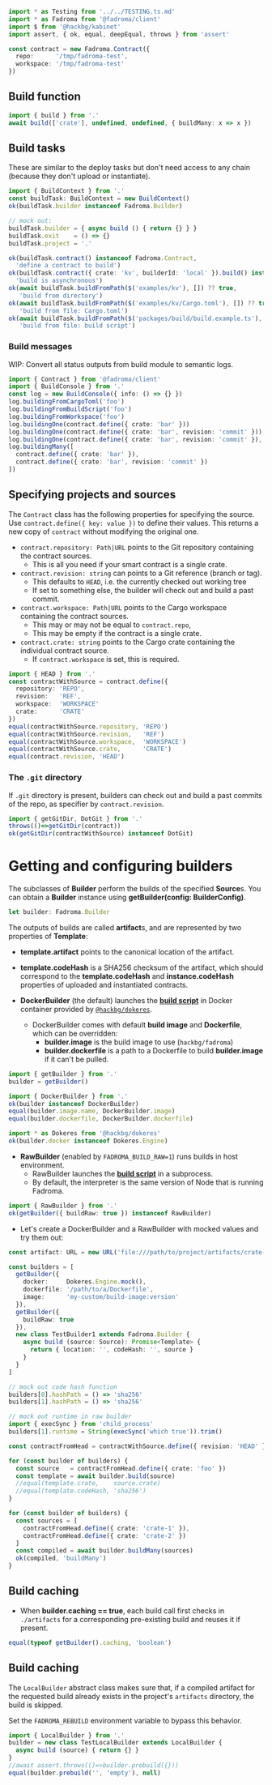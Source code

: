 ```typescript
import * as Testing from '../../TESTING.ts.md'
import * as Fadroma from '@fadroma/client'
import $ from '@hackbg/kabinet'
import assert, { ok, equal, deepEqual, throws } from 'assert'

const contract = new Fadroma.Contract({
  repo:      '/tmp/fadroma-test',
  workspace: '/tmp/fadroma-test'
})
```

## Build function

```typescript
import { build } from '.'
await build(['crate'], undefined, undefined, { buildMany: x => x })
```

## Build tasks

These are similar to the deploy tasks but don't need access to any chain
(because they don't upload or instantiate).

```typescript
import { BuildContext } from '.'
const buildTask: BuildContext = new BuildContext()
ok(buildTask.builder instanceof Fadroma.Builder)

// mock out:
buildTask.builder = { async build () { return {} } }
buildTask.exit    = () => {}
buildTask.project = '.'

ok(buildTask.contract() instanceof Fadroma.Contract,
  'define a contract to build')
ok(buildTask.contract({ crate: 'kv', builderId: 'local' }).build() instanceof Promise,
  'build is asynchronous')
ok(await buildTask.buildFromPath($('examples/kv'), []) ?? true,
   'build from directory')
ok(await buildTask.buildFromPath($('examples/kv/Cargo.toml'), []) ?? true,
   'build from file: Cargo.toml')
ok(await buildTask.buildFromPath($('packages/build/build.example.ts'), ['kv']) ?? true,
   'build from file: build script')
```

### Build messages

WIP: Convert all status outputs from build module to semantic logs.

```typescript
import { Contract } from '@fadroma/client'
import { BuildConsole } from '.'
const log = new BuildConsole({ info: () => {} })
log.buildingFromCargoToml('foo')
log.buildingFromBuildScript('foo')
log.buildingFromWorkspace('foo')
log.buildingOne(contract.define({ crate: 'bar' }))
log.buildingOne(contract.define({ crate: 'bar', revision: 'commit' }))
log.buildingOne(contract.define({ crate: 'bar', revision: 'commit' }), contract)
log.buildingMany([
  contract.define({ crate: 'bar' }),
  contract.define({ crate: 'bar', revision: 'commit' })
])
```

## Specifying projects and sources

The `Contract` class has the following properties for specifying the source.
Use `contract.define({ key: value })` to define their values.
This returns a new copy of `contract` without modifying the original one.

* `contract.repository: Path|URL` points to the Git repository containing the contract sources.
  * This is all you need if your smart contract is a single crate.
* `contract.revision: string` can points to a Git reference (branch or tag).
  * This defaults to `HEAD`, i.e. the currently checked out working tree
  * If set to something else, the builder will check out and build a past commit.
* `contract.workspace: Path|URL` points to the Cargo workspace containing the contract sources.
  * This may or may not be equal to `contract.repo`,
  * This may be empty if the contract is a single crate.
* `contract.crate: string` points to the Cargo crate containing the individual contract source.
  * If `contract.workspace` is set, this is required.

```typescript
import { HEAD } from '.'
const contractWithSource = contract.define({
  repository: 'REPO',
  revision:   'REF',
  workspace:  'WORKSPACE'
  crate:      'CRATE'
})
equal(contractWithSource.repository, 'REPO')
equal(contractWithSource.revision,   'REF')
equal(contractWithSource.workspace,  'WORKSPACE')
equal(contractWithSource.crate,      'CRATE')
equal(contract.revision, 'HEAD')
```

### The `.git` directory

If `.git` directory is present, builders can check out and build a past commits of the repo,
as specifier by `contract.revision`.

```typescript
import { getGitDir, DotGit } from '.'
throws(()=>getGitDir(contract))
ok(getGitDir(contractWithSource) instanceof DotGit)
```

# Getting and configuring builders

The subclasses of **Builder** perform the builds of the specified **Source**s.
You can obtain a **Builder** instance using **getBuilder(config: BuilderConfig)**.

```typescript
let builder: Fadroma.Builder
```

The outputs of builds are called **artifact**s, and are represented by two properties
of **Template**:
  * **template.artifact** points to the canonical location of the artifact.
  * **template.codeHash** is a SHA256 checksum of the artifact, which should correspond
    to the **template.codeHash** and **instance.codeHash** properties of uploaded and
    instantiated contracts.

* **DockerBuilder** (the default) launches the [**build script**](./build.impl.mjs)
  in Docker container provided by [`@hackbg/dokeres`](https://www.npmjs.com/package/@hackbg/dokeres).
  * DockerBuilder comes with default **build image** and **Dockerfile**,
    which can be overridden:
    * **builder.image** is the build image to use (`hackbg/fadroma`)
    * **builder.dockerfile** is a path to a Dockerfile to build **builder.image** if it can't be pulled.

```typescript
import { getBuilder } from '.'
builder = getBuilder()

import { DockerBuilder } from '.'
ok(builder instanceof DockerBuilder)
equal(builder.image.name, DockerBuilder.image)
equal(builder.dockerfile, DockerBuilder.dockerfile)

import * as Dokeres from '@hackbg/dokeres'
ok(builder.docker instanceof Dokeres.Engine)
```

* **RawBuilder** (enabled by `FADROMA_BUILD_RAW=1`) runs builds in host environment.
  * RawBuilder launches the [**build script**](./build.impl.mjs) in a subprocess.
  * By default, the interpreter is the same version of Node that is running Fadroma.

```typescript
import { RawBuilder } from '.'
ok(getBuilder({ buildRaw: true }) instanceof RawBuilder)
```

* Let's create a DockerBuilder and a RawBuilder with mocked values and try them out:

```typescript
const artifact: URL = new URL('file:///path/to/project/artifacts/crate-1@HEAD.wasm')

const builders = [
  getBuilder({
    docker:     Dokeres.Engine.mock(),
    dockerfile: '/path/to/a/Dockerfile',
    image:      'my-custom/build-image:version'
  }),
  getBuilder({
    buildRaw: true
  }),
  new class TestBuilder1 extends Fadroma.Builder {
    async build (source: Source): Promise<Template> {
      return { location: '', codeHash: '', source }
    }
  }
]

// mock out code hash function
builders[0].hashPath = () => 'sha256'
builders[1].hashPath = () => 'sha256'

// mock out runtime in raw builder
import { execSync } from 'child_process'
builders[1].runtime = String(execSync('which true')).trim()

const contractFromHead = contractWithSource.define({ revision: 'HEAD' })

for (const builder of builders) {
  const source   = contractFromHead.define({ crate: 'foo' })
  const template = await builder.build(source)
  //equal(template.crate,    source.crate)
  //equal(template.codeHash, 'sha256')
}

for (const builder of builders) {
  const sources = [
    contractFromHead.define({ crate: 'crate-1' }),
    contractFromHead.define({ crate: 'crate-2' })
  ]
  const compiled = await builder.buildMany(sources)
  ok(compiled, 'buildMany')
}
```

## Build caching

* When **builder.caching == true**, each build call first checks in `./artifacts`
  for a corresponding pre-existing build and reuses it if present.

```typescript
equal(typeof getBuilder().caching, 'boolean')
```

## Build caching

The `LocalBuilder` abstract class makes sure that,
if a compiled artifact for the requested build
already exists in the project's `artifacts` directory,
the build is skipped.

Set the `FADROMA_REBUILD` environment variable to bypass this behavior.

```typescript
import { LocalBuilder } from '.'
builder = new class TestLocalBuilder extends LocalBuilder {
  async build (source) { return {} }
}
//await assert.throws(()=>builder.prebuild({}))
equal(builder.prebuild('', 'empty'), null)
```

